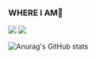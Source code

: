 ### WHERE I AM🤔

<!--
**minizero0/minizero0** is a ✨ _special_ ✨ repository because its `README.md` (this file) appears on your GitHub profile.

Here are some ideas to get you started:

- 🔭 I’m currently working on 
- 🌱 I’m currently learning ...
- 👯 I’m looking to collaborate on ...
- 🤔 I’m looking for help with ...
- 💬 Ask me about ...
- 📫 How to reach me: ...
- 😄 Pronouns: ...
- ⚡ Fun fact: ...
-->


<a href="https://42seoul.kr/seoul42/contents/view?contentsNo=16&level=2&menuNo=28" target="_blank"><img src="https://img.shields.io/badge/42seoul-000000?style=flat-square&logo=42&logoColor=white"/></a>  <a href="https://www.instagram.com/joxxac/" target="_blank"><img src="https://img.shields.io/badge/joxxac-E4405F?style=flat-square&logo=instagram&logoColor=white"/></a>

![Anurag's GitHub stats](https://github-readme-stats.vercel.app/api?username=minizero0&show_icons=true&theme=github_dark)
